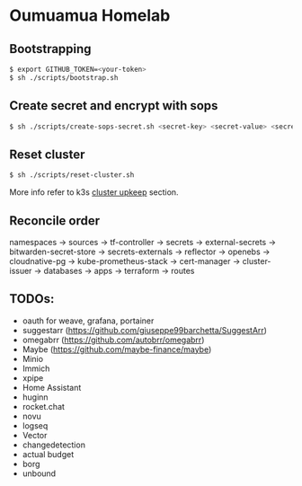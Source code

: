 # Oumuamua Homelab

## Bootstrapping

```bash
$ export GITHUB_TOKEN=<your-token>
$ sh ./scripts/bootstrap.sh
```

## Create secret and encrypt with sops

```bash
$ sh ./scripts/create-sops-secret.sh <secret-key> <secret-value> <secret-name> <namespace>
```

## Reset cluster

```bash
$ sh ./scripts/reset-cluster.sh
```

More info refer to k3s [cluster upkeep](https://github.com/NixOS/nixpkgs/blob/master/pkgs/applications/networking/cluster/k3s/docs/CLUSTER_UPKEEP.md) section.

## Reconcile order

namespaces -> sources -> tf-controller -> secrets -> external-secrets -> bitwarden-secret-store -> secrets-externals ->
reflector -> openebs -> cloudnative-pg -> kube-prometheus-stack -> cert-manager ->
cluster-issuer -> databases -> apps -> terraform -> routes

## TODOs:

- oauth for weave, grafana, portainer
- suggestarr (https://github.com/giuseppe99barchetta/SuggestArr)
- omegabrr (https://github.com/autobrr/omegabrr)
- Maybe (https://github.com/maybe-finance/maybe)
- Minio
- Immich
- xpipe
- Home Assistant
- huginn
- rocket.chat
- novu
- logseq
- Vector
- changedetection
- actual budget
- borg
- unbound